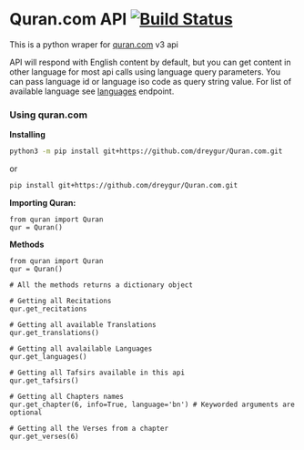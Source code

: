 <p align="center">
  <img alt="" style="{max-height: 50px}" src="./images/banner.png">
</p>

# Quran.com API [![Build Status](https://travis-ci.com/dreygur/Quran.com.svg?token=eWxPbQig1xhUqhPrMFx5&branch=master)](https://travis-ci.com/dreygur/Quran.com)
This is a python wraper for [quran.com](https://quran.com) v3 api

API will respond with English content by default, but you can get content in other language for most api calls using language query parameters. You can pass language id or language iso code as query string value. For list of available language see [languages](https://quran.api-docs.io/v3/options/languages) endpoint.

### Using quran.com

__Installing__
```bash
python3 -m pip install git+https://github.com/dreygur/Quran.com.git
```
or
```bash
pip install git+https://github.com/dreygur/Quran.com.git
```

__Importing Quran:__
```python3
from quran import Quran
qur = Quran()
```

__Methods__
```python3
from quran import Quran
qur = Quran()

# All the methods returns a dictionary object

# Getting all Recitations
qur.get_recitations

# Getting all available Translations
qur.get_translations()

# Getting all avalailable Languages
qur.get_languages()

# Getting all Tafsirs available in this api
qur.get_tafsirs()

# Getting all Chapters names
qur.get_chapter(6, info=True, language='bn') # Keyworded arguments are optional

# Getting all the Verses from a chapter
qur.get_verses(6)
```